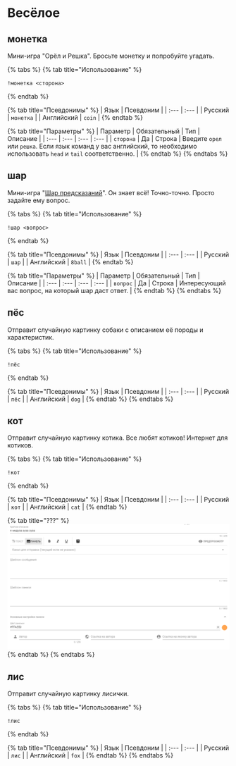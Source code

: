 # Весёлое

## монетка <a id="coin"></a>

Мини-игра "Орёл и Решка". Бросьте монетку и попробуйте угадать.

{% tabs %}
{% tab title="Использование" %}
```text
!монетка <сторона>
```
{% endtab %}

{% tab title="Псевдонимы" %}
| Язык | Псевдоним |
| :--- | :--- |
| Русский | `монетка` |
| Английский | `coin` |
{% endtab %}

{% tab title="Параметры" %}
| Параметр | Обязательный | Тип | Описание |
| :--- | :--- | :--- | :--- |
| `сторона` | Да | Строка | Введите `орел` или `решка`. Если язык команд у вас английский, то необходимо использовать `head` и `tail` соответственно. |
{% endtab %}
{% endtabs %}

## шар <a id="8ball"></a>

Мини-игра "[Шар предсказаний](https://ru.wikipedia.org/wiki/Magic_8_ball)". Он знает всё! Точно-точно. Просто задайте ему вопрос. 

{% tabs %}
{% tab title="Использование" %}
```text
!шар <вопрос>
```
{% endtab %}

{% tab title="Псевдонимы" %}
| Язык | Псевдоним |
| :--- | :--- |
| Русский | `шар` |
| Английский | `8ball` |
{% endtab %}

{% tab title="Параметры" %}
| Параметр | Обязательный | Тип | Описание |
| :--- | :--- | :--- | :--- |
| `вопрос` | Да | Строка | Интересующий вас вопрос, на который шар даст ответ. |
{% endtab %}
{% endtabs %}

## пёс <a id="dog"></a>

Отправит случайную картинку собаки с описанием её породы и характеристик.

{% tabs %}
{% tab title="Использование" %}
```text
!пёс
```
{% endtab %}

{% tab title="Псевдонимы" %}
| Язык | Псевдоним |
| :--- | :--- |
| Русский | `пёс` |
| Английский | `dog` |
{% endtab %}
{% endtabs %}

## кот <a id="cat"></a>

Отправит случайную картинку котика. Все любят котиков! Интернет для котиков.

{% tabs %}
{% tab title="Использование" %}
```text
!кот
```
{% endtab %}

{% tab title="Псевдонимы" %}
| Язык | Псевдоним |
| :--- | :--- |
| Русский | `кот` |
| Английский | `cat` |
{% endtab %}

{% tab title="???" %}
![&#x412; &#x438;&#x43D;&#x442;&#x435;&#x440;&#x43D;&#x435;&#x442;&#x435; &#x43D;&#x438;&#x43A;&#x442;&#x43E; &#x43D;&#x435; &#x437;&#x43D;&#x430;&#x435;&#x442; &#x447;&#x442;&#x43E; &#x43D;&#x430; &#x441;&#x430;&#x43C;&#x43E;&#x43C; &#x434;&#x435;&#x43B;&#x435; &#x442;&#x44B; &#x43A;&#x43E;&#x442;. ](../../.gitbook/assets/image%20%2817%29.png)
{% endtab %}
{% endtabs %}

## лис <a id="fox"></a>

Отправит случайную картинку лисички.

{% tabs %}
{% tab title="Использование" %}
```text
!лис
```
{% endtab %}

{% tab title="Псевдонимы" %}
| Язык | Псевдоним |
| :--- | :--- |
| Русский | `лис` |
| Английский | `fox` |
{% endtab %}
{% endtabs %}

